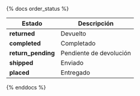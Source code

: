{% docs order_status %}

| **Estado**         | **Descripción**          |
|--------------------|--------------------------|
| **returned**       | Devuelto                 |
| **completed**      | Completado               |
| **return_pending** | Pendiente de devolución  |
| **shipped**        | Enviado                  |
| **placed**         | Entregado                |

{% enddocs %}
